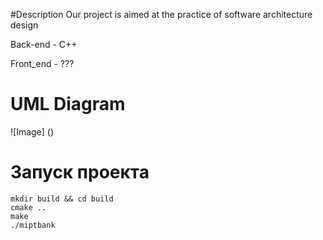 #Description 
Our project is aimed at the practice of software architecture design

Back-end - C++

Front_end - ???

# UML Diagram
![Image] ()

# Запуск проекта
```shell script
mkdir build && cd build 
cmake .. 
make 
./miptbank
```

